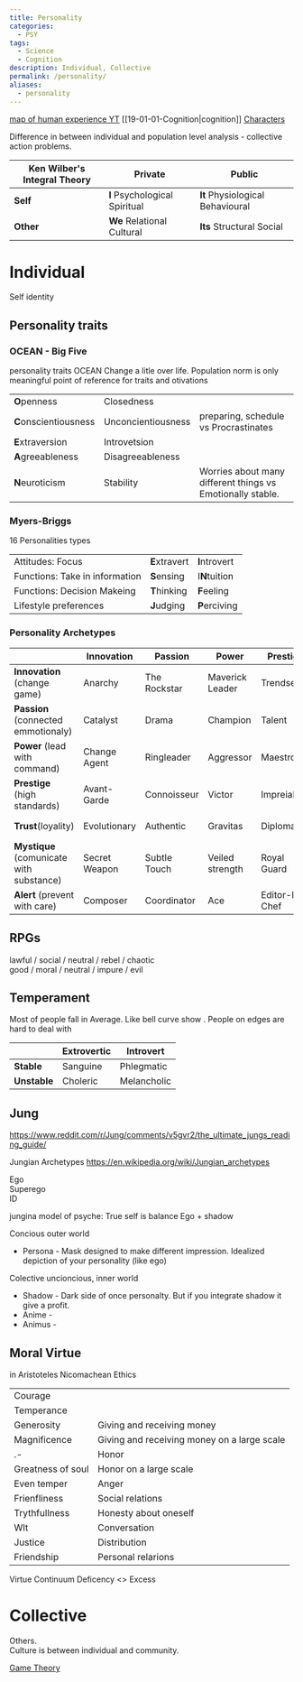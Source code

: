 ```yaml
---
title: Personality
categories:
  - PSY
tags:
  - Science
  - Cognition
description: Individual, Collective
permalink: /personality/
aliases:
  - personality
---
```


[map of human experience YT](https://youtu.be/bc5V_YXvGC8)
[[19-01-01-Cognition|cognition]]
[Characters](/characters/)

Difference in between individual and population level analysis  -  collective action problems.

| Ken Wilber's Integral Theory | Private |Public |
|--|--|--|
|**Self** | **I** Psychological Spiritual | **It** Physiological Behavioural|
|**Other** | **We** Relational Cultural| **Its** Structural Social |


# Individual
Self identity

## Personality traits

### OCEAN - Big Five
personality traits OCEAN Change a litle over life. Population norm is only meaningful point of reference for traits and otivations

|  |  |  |
| ---- | ---- | ---- |
| **O**penness | Closedness |  |
| **C**onscientiousness | Unconcientiousness | preparing, schedule vs Procrastinates |
| **E**xtraversion | Introvetsion |  |
| **A**greeableness | Disagreeableness |  |
| **N**euroticism | Stability | Worries about many different things vs Emotionally stable. |


### Myers-Briggs
16 Personalities types

| | | |
|--|--|--|
|Attitudes:  Focus| **E**xtravert | **I**ntrovert
|Functions: Take in information| **S**ensing | I**N**tuition
|Functions: Decision Makeing| **T**hinking | **F**eeling
|Lifestyle preferences| **J**udging | **P**erciving





### Personality Archetypes

| |Innovation|Passion |Power | Prestige |Trust| Mystique | Alert|
|---|---|---|---|---|---|---|---|
|**Innovation** (change game)|Anarchy|The Rockstar|Maverick Leader|Trendsetter|Artisan|Peovocature|Quick-Start|
|**Passion** (connected emmotionaly)|Catalyst|Drama|Champion|Talent|Beloved|Intrigue|Orchestrator|
|**Power** (lead with command)|Change Agent|Ringleader|Aggressor|Maestro|Guardian|Mastermind|Defender|
|**Prestige** (high standards) |Avant-Garde|Connoisseur|Victor|Impreial|Blue Chip|Architect|Scholar|
|**Trust**(loyality)|Evolutionary|Authentic|Gravitas|Diplomat|Old Guard| Anchor|Good Citizen|
|**Mystique** (comunicate with substance)|Secret Weapon|Subtle Touch|Veiled strength|Royal Guard|Wise Owl|Deadbolt|Archer|
|**Alert** (prevent with care)|Composer|Coordinator|Ace|Editor-In-Chef|Mediator|Detective|Control Freak|


## RPGs
lawful / social / neutral / rebel / chaotic  
good / moral / neutral / impure / evil  


## Temperament
Most of people fall in Average. Like bell curve show . People on edges are hard to deal with  


| |Extrovertic |Introvert|
|--|--|--|
|**Stable**  | Sanguine  | Phlegmatic
|**Unstable** | Choleric | Melancholic







## Jung

https://www.reddit.com/r/Jung/comments/v5gvr2/the_ultimate_jungs_reading_guide/

Jungian Archetypes
https://en.wikipedia.org/wiki/Jungian_archetypes

Ego   
Superego  
ID   

jungina model of psyche:
True self is balance Ego + shadow   

Concious outer world
- Persona - Mask designed to make different impression. Idealized depiction of your personality (like ego)

Colective uncioncious, inner world
- Shadow - Dark side of once personalty. But if you integrate shadow it give a profit.
- Anime -
- Animus -


## Moral Virtue
in Aristoteles Nicomachean Ethics

| | |
|--|--|
|Courage  |
|Temperance  |
|Generosity | Giving and receiving money
|Magnificence  | Giving and receiving money on a large scale
|.- | Honor
|Greatness of soul | Honor on a large scale
|Even temper | Anger
|Frienfliness | Social relations
|Trythfullness | Honesty about oneself
|Wlt | Conversation
|Justice | Distribution
|Friendship | Personal relarions


Virtue Continuum
Deficency <> Excess

# Collective
Others.   
Culture is between individual and community.




[Game Theory](/gametheory/)
